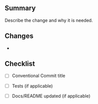 ## Summary

Describe the change and why it is needed.

## Changes
- 

## Checklist
- [ ] Conventional Commit title
- [ ] Tests (if applicable)
- [ ] Docs/README updated (if applicable)



